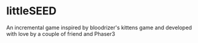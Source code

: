 # littleSEED

An incremental game inspired by bloodrizer's kittens game and developed with love by a couple of friend and Phaser3